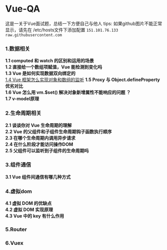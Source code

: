 # Vue-QA

这是一关于Vue面试题，总结一下方便自己与他人
tips: 如果github图片不能正常显示，请先在 /etc/hosts文件下添加配置 `151.101.76.133 raw.githubusercontent.com`

### 1.数据相关
__1.1 computed 和 watch 的区别和运用的场景__  
__1.2 直接给一个数组项赋值，Vue 能检测到变化吗__  
__1.3 Vue 是如何实现数据双向绑定的__  
<a href='./src/1.4Vue 框架怎么实现对象和数组的监听.md'>1.4 Vue 框架怎么实现对象和数组的监听</a>
__1.5 Proxy 与 Object.defineProperty 优劣对比__  
__1.6 Vue 怎么用 vm.$set() 解决对象新增属性不能响应的问题 ？__  
__1.7 v-model原理__  

### 2.生命周期相关
__2.1 谈谈你对 Vue 生命周期的理解__  
__2.2 Vue 的父组件和子组件生命周期钩子函数执行顺序__  
__2.3 在哪个生命周期内调用异步请求__  
__2.4 在什么阶段才能访问操作DOM__  
__2.5 父组件可以监听到子组件的生命周期吗__  

### 3.组件通信
__3.1 Vue 组件间通信有哪几种方式__  

### 4.虚拟dom
__4.1 虚拟 DOM 的优缺点__  
__4.2 虚拟 DOM 实现原理__  
__4.3 Vue 中的 key 有什么作用__  

### 5.Router


### 6.Vuex
